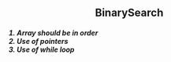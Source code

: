 <h2 align="center">BinarySearch</h2>
<h5>
    <ol>
        <li>Array should be in order</li>
        <li>Use of pointers</li>
        <li>Use of while loop</li>    
    </ol>
</h5>